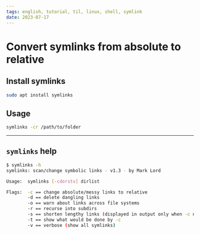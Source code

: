 ```yaml
---
tags: english, tutorial, til, linux, shell, symlink
date: 2023-07-17
---
```


# Convert symlinks from absolute to relative

## Install symlinks

```bash
sudo apt install symlinks
```

## Usage

```bash
symlinks -cr /path/to/folder
```

---

## `symlinks` help

```bash
$ symlinks -h
symlinks: scan/change symbolic links - v1.3 - by Mark Lord

Usage:	symlinks [-cdorstv] dirlist

Flags:	-c == change absolute/messy links to relative
        -d == delete dangling links
        -o == warn about links across file systems
        -r == recurse into subdirs
        -s == shorten lengthy links (displayed in output only when -c not specified)
        -t == show what would be done by -c
        -v == verbose (show all symlinks)
``````
